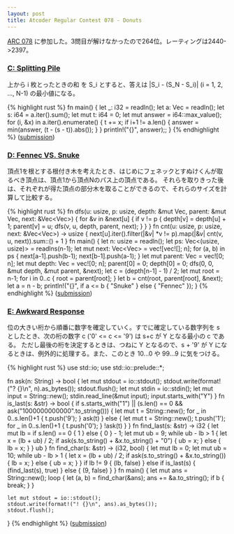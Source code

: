 ```yaml
---
layout: post
title: Atcoder Regular Contest 078 - Donuts
---
```


[ARC 078](http://arc078.contest.atcoder.jp/) に参加した。3問目が解けなかったので264位。レーティングは2440->2397。

### [C: Splitting Pile](http://arc078.contest.atcoder.jp/tasks/arc078_a)

上から i 枚とったときの和 を S\_i とすると、答えは \|S_i - (S_N - S_i)\| (i = 1, 2, ..., N-1) の最小値になる。

{% highlight rust %}
fn main() {
    let _: i32 = readln();
    let a: Vec<i64> = readln();
    let s: i64 = a.iter().sum();
    let mut t: i64 = 0;
    let mut answer = i64::max_value();
    for (i, &x) in a.iter().enumerate() {
        t += x;
        if i+1 != a.len() {
            answer = min(answer, (t - (s - t)).abs());
        }
    }
    println!("{}", answer);;
}
{% endhighlight %}
([submission](http://arc078.contest.atcoder.jp/submissions/1435124))

### [D: Fennec VS. Snuke](http://arc078.contest.atcoder.jp/tasks/arc078_b)

頂点1を根とする根付き木を考えたとき、はじめにフェネックとすぬけくんが取るべき頂点は、頂点1から頂点Nのパス上の頂点である。
それらを取りきった後は、それぞれが得た頂点の部分木を取ることができるので、それらのサイズを計算して比較する。

{% highlight rust %}
fn dfs(u: usize, p: usize, depth: &mut Vec<usize>, parent: &mut Vec<usize>, next: &Vec<Vec<usize>>) {
    for &v in &next[u] {
        if v != p {
            depth[v] = depth[u] + 1;
            parent[v] = u;
            dfs(v, u, depth, parent, next);
        }
    }
}
fn cnt(u: usize, p: usize, next: &Vec<Vec<usize>>) -> usize {
    next[u].iter().filter(|&v| *v != p).map(|&v| cnt(v, u, next)).sum::<usize>() + 1
}
fn main() {
    let n: usize = readln();
    let ps: Vec<(usize, usize)> = readlns(n-1);
    let mut next: Vec<Vec<usize>> = vec![vec![]; n];
    for (a, b) in ps {
        next[a-1].push(b-1);
        next[b-1].push(a-1);
    }
    let mut parent: Vec<usize> = vec![0; n];
    let mut depth: Vec<usize> = vec![0; n];
    parent[0] = 0;
    depth[0] = 0;
    dfs(0, 0, &mut depth, &mut parent, &next);
    let c = (depth[n-1] - 1) / 2;
    let mut root = n-1;
    for i in 0..c {
        root = parent[root];
    }
    let b = cnt(root, parent[root], &next);
    let a = n - b;
    println!("{}", if a <= b { "Snuke" } else { "Fennec" });
}
{% endhighlight %}
([submission](http://arc078.contest.atcoder.jp/submissions/1435145))

### [E: Awkward Response](http://arc078.contest.atcoder.jp/tasks/arc078_c)

位の大きい桁から順番に数字を確定していく。すでに確定している数字列を s としたとき、次の桁の数字 c ('0' <= c <= '9') は s+c が Y となる最小の c である。
ただし最後の桁を決定するときは、つねに Y となるので、s + '9' が Y になるときは、例外的に処理する。また、このとき 10...0 や 99...9 に気をつける。

{% highlight rust %}
use std::io;
use std::io::prelude::*;

fn ask(n: String) -> bool {
    let mut stdout = io::stdout();
    stdout.write(format!("? {}\n", n).as_bytes());
    stdout.flush();
    let mut stdin = io::stdin();
    let mut input = String::new();
    stdin.read_line(&mut input);
    input.starts_with("Y")
}
fn is_last(s: &str) -> bool {
    if s.starts_with("1") || (s.len() == 0 && ask("1000000000000".to_string())) {
        let mut t = String::new();
        for _ in 0..s.len()+1 {
            t.push('9');
        }
        ask(t)
    } else {
        let mut t = String::new();
        t.push('1');
        for _ in 0..s.len()+1 {
            t.push('0');
        }
        !ask(t)
    }
}
fn find_last(s: &str) -> i32 {
    let mut lb = if s.len() == 0 { 1 } else { 0 } - 1;
    let mut ub = 9;
    while ub - lb > 1 {
        let x = (lb + ub) / 2;
        if ask(s.to_string() + &x.to_string() + "0") {
            ub = x;
        } else {
            lb = x;
        }
    }
    ub
}
fn find_char(s: &str) -> (i32, bool) {
    let mut lb = 0;
    let mut ub = 10;
    while ub - lb > 1 {
        let x = (lb + ub) / 2;
        if ask(s.to_string() + &x.to_string()) {
            lb = x;
        } else {
            ub = x;
        }
    }
    if lb != 9 {
        (lb, false)
    } else if is_last(s) {
        (find_last(s), true)
    } else {
        (9, false)
    }
}
fn main() {
    let mut ans = String::new();
    loop {
        let (a, b) = find_char(&ans);
        ans += &a.to_string();
        if b {
            break;
        }
    }

    let mut stdout = io::stdout();
    stdout.write(format!("! {}\n", ans).as_bytes());
    stdout.flush();
}
{% endhighlight %}
([submission](http://arc078.contest.atcoder.jp/submissions/1430642))
